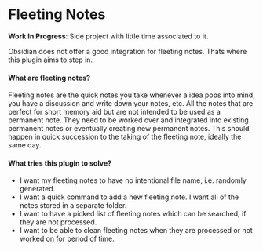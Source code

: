 # Fleeting Notes

**Work In Progress**: Side project with little time associated to it.

Obsidian does not offer a good integration for fleeting notes. Thats where this
plugin aims to step in.

#### What are fleeting notes?

Fleeting notes are the quick notes you take whenever a idea pops into mind, you
have a discussion and write down your notes, etc. All the notes that are perfect
for short memory aid but are not intended to be used as a permanent note. They
need to be worked over and integrated into existing permanent notes or
eventually creating new permanent notes. This should happen in quick succession
to the taking of the fleeting note, ideally the same day.

#### What tries this plugin to solve?

- I want my fleeting notes to have no intentional file name, i.e. randomly
  generated.
- I want a quick command to add a new fleeting note. I want all of the notes
  stored in a separate folder.
- I want to have a picked list of fleeting notes which can be searched, if
  they are not processed.
- I want to be able to clean fleeting notes when they are processed or not
  worked on for period of time.

